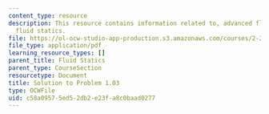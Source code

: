 ```yaml
---
content_type: resource
description: This resource contains information related to, advanced fluid mechanics,
  fluid statics.
file: https://ol-ocw-studio-app-production.s3.amazonaws.com/courses/2-25-advanced-fluid-mechanics-fall-2013/c58a09575ed52db2e23fa8c0baad0277_MIT2_25F13_Shapi1.03_Solu.pdf
file_type: application/pdf
learning_resource_types: []
parent_title: Fluid Statics
parent_type: CourseSection
resourcetype: Document
title: Solution to Problem 1.03
type: OCWFile
uid: c58a0957-5ed5-2db2-e23f-a8c0baad0277
---
```

